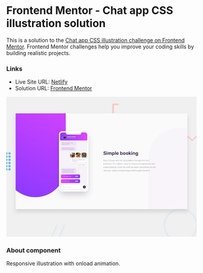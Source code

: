 # Frontend Mentor - Chat app CSS illustration solution

This is a solution to the [Chat app CSS illustration challenge on Frontend Mentor](https://www.frontendmentor.io/challenges/chat-app-css-illustration-O5auMkFqY). Frontend Mentor challenges help you improve your coding skills by building realistic projects.

### Links

- Live Site URL: [Netlify](https://frontendmentor-solutions.netlify.app/chat-app-css-illustration/)
- Solution URL: [Frontend Mentor](https://www.frontendmentor.io/solutions/animated-chat-app-illustration-gsJJdhg5CB)

![This is an image](./design/desktop-preview.jpg)

### About component

Responsive illustration with onload animation.

